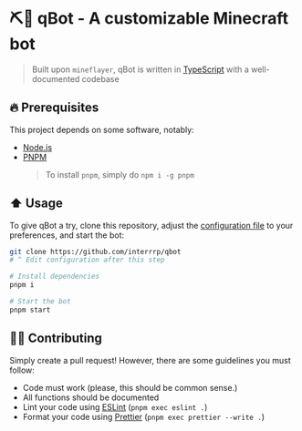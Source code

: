 # ⛏️🤖 qBot - A customizable Minecraft bot

> Built upon `mineflayer`, qBot is written in
> [TypeScript](https://www.typescriptlang.org/) with a well-documented codebase

## 🔥 Prerequisites

This project depends on some software, notably:

- [Node.js](https://nodejs.org)
- [PNPM](https://pnpm.io/)
  > To install `pnpm`, simply do `npm i -g pnpm`

## ⬆️ Usage

To give qBot a try, clone this repository, adjust the
[configuration file](qbot.config.json) to your preferences, and start the bot:

```sh
git clone https://github.com/interrrp/qbot
# ^ Edit configuration after this step

# Install dependencies
pnpm i

# Start the bot
pnpm start
```

## 🧑‍💻 Contributing

Simply create a pull request! However, there are some guidelines you must
follow:

- Code must work (please, this should be common sense.)
- All functions should be documented
- Lint your code using [ESLint](https://eslint.org) (`pnpm exec eslint .`)
- Format your code using [Prettier](https://prettier.io/) (`pnpm exec prettier --write .`)
